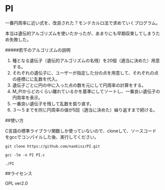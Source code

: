 # PI

一番円周率に近い式を、改良された？モンテカルロ法で求めていくプログラム。

本当は遺伝的アルゴリズムを使いたかったが、あまりにも早期収束してしまうため失敗した。

#####若干のアルゴリズムの説明

1. 種となる遺伝子（遺伝的アルゴリズムの名残）を20個（適当に決めた）用意する。
2. それぞれの遺伝子に、ユーザーが指定した分の点を用意して、それぞれの点の座標にに乱数を代入。
3. 遺伝子ごとに円の中に入った点の数を元にして円周率の計算をする。
4. M_PIからどのくらい離れているかを基準にしてソートし、一番良い遺伝子の円周率を表示。
5. 一番良い遺伝子を残して乱数を振り直す。
6. ３〜５までを同じ円周率の値が5回（適当に決めた）繰り返すまで続ける。

##使い方

C言語の標準ライブラリ関数しか使っていないので、cloneして、ソースコードをgccでコンパイルした後、実行してください。

	git clone https://github.com/naokisz/PI.git

	gcc -lm -o PI PI.c

	./PI

##ライセンス

GPL ver2.0
